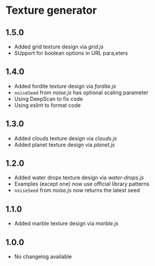 # Texture generator


## 1.5.0
* Added grid texture design via *grid.js*
* SUpport for boolean options in URL para,eters

## 1.4.0
* Added fordite texture design via *fordite.js*
* `noiseSeed` from *noise.js* has optional scaling parameter
* Using DeepScan to fix code
* Using eslint to format code

## 1.3.0
* Added clouds texture design via *clouds.js*
* Added planet texture design via *planet.js*

## 1.2.0

* Added water drops texture design via *water-drops.js*
* Examples (except one) now use official library patterns
* `noiseSeed` from *noise.js* now returns the latest seed

## 1.1.0

* Added marble texture design via *marble.js*

## 1.0.0

* No changelog available